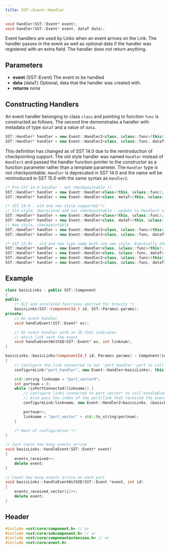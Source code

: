 ```yaml
---
title: SST::Event::Handler
---
```


```cpp
void handler(SST::Event* event);
void handler(SST::Event* event, dataT data);
```

Event handlers are used by Links when an event arrives on the Link. The handler passes in the event as well as optional data if the handler was registered with an extra field. The handler does not return anything.

## Parameters
* **event** (SST::Event) The event to be handled
* **data** (dataT) Optional, data that the handler was created with.
* **returns** none

## Constructing Handlers
An event handler belonging to class `class` and pointing to function `func` is constructed as follows. The second line demonstrates a handler with metadata of type `dataT` and a value of `data`.
```cpp
SST::Handler* handler = new Event::Handler2<class, &class::func>(this);
SST::Handler* handler = new Event::Handler2<class, &class::func, dataT>(this, data);
```

This definition has changed as of SST 14.0 due to the reintroduction of checkpointing support. The old style handler was named `Handler` instead of `Handler2` and passed the handler function pointer to the constructor as a function parameter rather than a template parameter. The `Handler` type is not checkpointable. `Handler` is deprecated in SST 14.0 and the name will be reintroduced in SST 15.0 with the same syntax as `Handler2`.

```cpp title="Handler construction in different versions of SST"
/* Pre-SST 14.0 handler - not checkpointable */
SST::Handler* handler = new Event::Handler<class>(this, &class::func);
SST::Handler* handler = new Event::Handler<class, metaT>(this, &class::func, data);

/* SST 14.0 - old and new style supported */
// Old style, deprecated and not checkpointable - update to Handler2 style instead
SST::Handler* handler = new Event::Handler<class>(this, &class::func);
SST::Handler* handler = new Event::Handler<class, dataT>(this, &class::func, data);
// New style, checkpointable
SST::Handler* handler = new Event::Handler2<class, &class::func>(this);
SST::Handler* handler = new Event::Handler2<class, &class::func, dataT>(this, data);

/* SST 15.0+ - old and new type name both use new style. Eventually the name 'Handler2' will be deprecated. */
SST::Handler* handler = new Event::Handler<class, &class::func>(this);
SST::Handler* handler = new Event::Handler<class, &class::func, dataT>(this, data);
SST::Handler* handler = new Event::Handler2<class, &class::func>(this);
SST::Handler* handler = new Event::Handler2<class, &class::func, dataT>(this, data);
```


## Example
<!--- SOURCE_CODE: sst-elements/src/sst/elements/simpleElementExample/basicLinks.h --->
<!--- SOURCE_CODE: sst-elements/src/sst/elements/simpleElementExample/basicLinks.cc --->
```cpp title="Excerpt from sst-elements/src/sst/elements/simpleElementExample/basicLinks.h"
class basicLinks : public SST::Component
{
public:
    /* ELI and unrelated functions omitted for brevity */
    basicLinks(SST::ComponentId_t id, SST::Params& params);
private:
    // An event handler
    void handleEvent(SST::Event* ev);

    // An event handler with an ID that indicates
    // which link sent the event
    void handleEventWithID(SST::Event* ev, int linknum);
} 
```
```cpp title="Excerpt from sst-elements/src/sst/elements/simpleElementExample/basicLinks.cc"
basicLinks::basicLinks(ComponentId_t id, Params& params) : Component(id)
{
    // Configure the link connected to our 'port_handler' port to call handleEvent when an event arrives
    configureLink("port_handler", new Event::Handler<basicLinks>, this, &basicLinks::handleEvent));

    std::string linkname = "port_vector0";
    int portnum = 0;
    while (isPortConnected(linkname)) {
        // Configure links connected to port_vector* to call handleEventWithID when an event arrives
        // Also pass the index of the port/link that received the event
        configureLink(linkname, new Event::Handler2<basicLinks, &basicLinks::handleEventWithID, int>(this, portnum));

        portnum++;
        linkname = "port_vector" + std::to_string(portnum);
    }

    /* Rest of configuration */
}

// Just count how many events arrive
void basicLinks::handleEvent(SST::Event* event)
{
    events_received++;
    delete event;
}

// Count how many events arrive on each port
void basicLinks::handleEventWithID(SST::Event *event, int id)
{
    events_received_vector[i]++;
    delete event;
}
```

## Header
```cpp
#include <sst/core/component.h> // or
#include <sst/core/subcomponent.h> // or
#include <sst/core/componentextension.h> // or
#include <sst/core/event.h>
```
